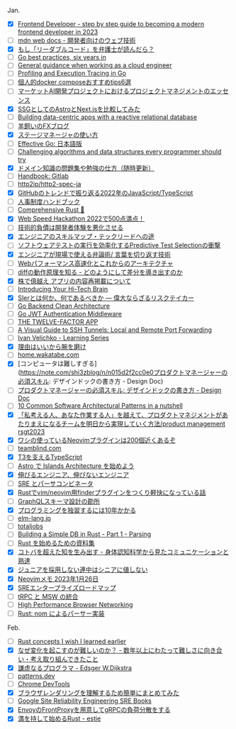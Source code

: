  Jan.
 - [x] [Frontend Developer - step by step guide to becoming a modern frontend developer in 2023](https://roadmap.sh/frontend/)
 - [ ] [mdn web docs - 開発者向けのウェブ技術](https://developer.mozilla.org/ja/docs/Web)
 - [x] [もし「リーダブルコード」を弁護士が読んだら？](https://tech.mntsq.co.jp/entry/2022/12/27/144435)
 - [ ] [Go best practices, six years in](https://peter.bourgon.org/go-best-practices-2016/#repository-structure)
 - [ ] [General guidance when working as a cloud engineer](https://www.lockedinspace.com/posts/001.html)
 - [ ] [Profiling and Execution Tracing in Go](https://teivah.medium.com/profiling-and-execution-tracing-in-go-a5e646970f5b)
 - [ ] [個人的docker composeおすすめtips6選](https://qiita.com/hichika/items/9b96634d471246359e66)
 - [ ] [マーケットAI開発プロジェクトにおけるプロジェクトマネジメントのエッセンス](https://zenn.dev/gamella/articles/3cd1bf254b68b8)
 - [x] [SSGとしてのAstroとNext.jsを比較してみた](https://zenn.dev/jimbo/articles/f7f8ea2aafc177)
 - [ ] [Building data-centric apps with a reactive relational database](https://riffle.systems/essays/prelude/)
 - [ ] [羊飼いのFXブログ](https://kissfx.com/)
 - [x] [ステージマネージャの使い方](https://cockscomb.hatenablog.com/entry/how-to-stage-manager)
 - [ ] [Effective Go: 日本語版](http://go.shibu.jp/effective_go.html)
 - [ ] [Challenging algorithms and data structures every programmer should try](https://austinhenley.com/blog/challengingalgorithms.html)
 - [x] [ドメイン知識の問題集や勉強の仕方（随時更新）](https://note.com/gaijineers/n/n1dc9089479b3)
 - [ ] [Handbook: Gitlab](https://about.gitlab.com/handbook/)
 - [ ] [http2jp/http2-spec-ja](https://github.com/http2jp/http2-spec-ja/blob/master/draft-ietf-httpbis-http2-04/draft-ietf-httpbis-http2-04.txt)
 - [x] [GitHubのトレンドで振り返る2022年のJavaScript/TypeScript](https://blog.leko.jp/post/2022-javascript-typescript-trending-history/)
 - [ ] [人事制度ハンドブック](https://kaneda3.com/2022/05/06/2022-05-06-personnel-system-handbook/)
 - [ ] [Comprehensive Rust 🦀](https://google.github.io/comprehensive-rust/welcome.html)
 - [x] [Web Speed Hackathon 2022で500点満点！](https://naotoshifujita.com/blog/web-speed-hackathon-2022/)
 - [ ] [技術的負債は開発者体験を悪化させる](https://speakerdeck.com/mtx2s/technical-debt-and-developer-experience)
 - [x] [エンジニアのスキルマップ・テックリードへの途](https://tech.isid.co.jp/entry/fin_skill_map_techlead)
 - [ ] [ソフトウェアテストの実行を効率化するPredictive Test Selectionの衝撃](https://qiita.com/cvusk/items/358e7964927af4128d32)
 - [x] [エンジニアが現場で使える弁論術/ 言葉を切り返す技術](https://zenn.dev/rio_dev/articles/221cb0ffd2c1d7)
 - [ ] [Webパフォーマンス高速化とこれからのアーキテクチャ](https://speakerdeck.com/narirou/webpahuomansugao-su-hua-tokorekaranoakitekutiya)
 - [ ] [diffの動作原理を知る - どのようにして差分を導き出すのか](https://gihyo.jp/dev/column/01/prog/2011/diff_sd200906)
 - [x] [株で億越え アプリの内容再掲載について](https://note.com/tatsusan/n/na25ebf5c7bde)
 - [ ] [Introducing Your Hi-Tech Brain](https://www.thehighestofthemountains.com/brainmaps.php)
 - [x] [SIerとは何か、何であるべきか ― 偉大ならざるリスクテイカー](https://note.com/mickmack/n/n7894634d33e2)
 - [ ] [Go Backend Clean Architecture](https://amitshekhar.me/blog/go-backend-clean-architecture)
 - [ ] [Go JWT Authentication Middleware](https://amitshekhar.me/blog/go-jwt-authentication-middleware)
 - [ ] [THE TWELVE-FACTOR APP](https://12factor.net/)
 - [ ] [A Visual Guide to SSH Tunnels: Local and Remote Port Forwarding](https://iximiuz.com/en/posts/ssh-tunnels/)
 - [ ] [Ivan Velichko - Learning Series](https://iximiuz.com/en/series/)
 - [x] [理由はいいから腕を磨け](https://baigie.me/nippo/2023/01/12/design-problems)
 - [ ] [home.wakatabe.com](https://home.wakatabe.com/ryo/wiki/index.php?%E3%82%BD%E3%83%95%E3%83%88%E3%82%A6%E3%82%A7%E3%82%A2%E3%82%A8%E3%83%B3%E3%82%B8%E3%83%8B%E3%82%A2#ab00499d)
 - [x] [コンピュータは難しすぎる](https://note.com/shi3zblog/n/n015d2f2cc0e0プロダクトマネージャーの必須スキル: デザインドックの書き方 - Design Doc)
 - [ ] [プロダクトマネージャーの必須スキル: デザインドックの書き方 - Design Doc](https://note.com/kosukemori/n/n968cd16c53eb)
 - [ ] [10 Common Software Architectural Patterns in a nutshell](https://towardsdatascience.com/10-common-software-architectural-patterns-in-a-nutshell-a0b47a1e9013)
 - [x] [「私考える人、あなた作業する人」を越えて、プロダクトマネジメントがあたりまえになるチームを明日から実現していく方法/product management rsgt2023 ](https://speakerdeck.com/moriyuya/product-management-rsgt2023)
 - [x] [ワシの使っているNeovimプラグインは200個近くあるぞ](https://zenn.dev/yutakatay/articles/neovim-plugins-2022)
 - [ ] [teamblind.com](https://www.teamblind.com/)
 - [x] [T3を支えるTypeScript](https://speakerdeck.com/quramy/t3-stack-and-typescript-ecosystem)
 - [ ] [Astro で Islands Architecture を始めよう](https://zenn.dev/morinokami/articles/islands-architecture-with-astro)
 - [x] [伸びるエンジニア、伸びないエンジニア](https://qiita.com/rf_p/items/2480ad77c856e42b19b3)
 - [ ] [SRE とパーサコンビネータ](https://qiita.com/SaitoAtsushi/items/aeb3b0659389f7702ed3)
 - [x] [Rustでvim/neovim用finderプラグインをつくり軽快になっている話](https://zenn.dev/octaltree/articles/bc5653e53b7732)
 - [ ] [GraphQLスキーマ設計の勘所](https://speakerdeck.com/yukukotani/graphql-schema-design-practice)
 - [x] [プログラミングを独習するには10年かかる](https://www.yamdas.org/column/technique/21-daysj.html)
 - [ ] [elm-lang.jp](https://guide.elm-lang.jp/about_translation.html)
 - [ ] [totaljobs](https://www.totaljobs.com/)
 - [ ] [Building a Simple DB in Rust - Part 1 - Parsing](https://johns.codes/blog/build-a-db/part01)
 - [ ] [Rust を始めるための資料集](https://blog-dry.com/entry/2021/01/23/141936)
 - [x] [コトバを超えた知を生み出す - 身体認知科学から見たコミュニケーションと熟達](https://www.jstage.jst.go.jp/article/soshikikagaku/49/4/49_4/_pdf/-char/ja)
 - [x] [ジュニアを採用しない連中はシニアに値しない](https://portalshit.net/2018/10/02/we-should-hire-junior-engineers)
 - [x] [Neovimメモ 2023年1月26日](https://zenn.dev/hituzi_no_sippo/articles/neovim_memo_20230126)
 - [x] [SREエンタープライズロードマップ](https://sre.google/intl/ja_jp/resources/practices-and-processes/enterprise-roadmap-to-sre/)
 - [ ] [tRPC と MSW の統合](https://zenn.dev/takepepe/articles/trpc-msw-integration)
 - [ ] [High Performance Browser Networking](https://hpbn.co/)
 - [ ] [Rust: nom によるパーサー実装](https://hazm.at/mox/lang/rust/nom/index.html)

 Feb.
 - [ ] [Rust concepts I wish I learned earlier](https://rauljordan.com/rust-concepts-i-wish-i-learned-earlier/)
 - [x] [なぜ変化を起こすのが難しいのか？ - 数年以上にわたって難しさに向き合い・考え取り組んできたこと](https://speakerdeck.com/iwashi86/the-reason-why-changing-organization-is-so-hard-what-i-thought-and-faced-for-more-than-several-years)
 - [x] [謙虚なるプログラマ - Edsger W.Dijkstra](https://www.unixuser.org/~euske/doc/dtra-ja/thehumbleprogrammer.html)
 - [ ] [patterns.dev](https://www.patterns.dev)
 - [ ] [Chrome DevTools](https://developer.chrome.com/docs/devtools/)
 - [x] [ブラウザレンダリングを理解するため簡単にまとめてみた](https://qiita.com/mikimhk/items/7cfbd6c94d0f3d7aa51f)
 - [ ] [Google Site Reliability Engineering SRE Books](https://sre.google/books/) 
 - [x] [EnvoyのFrontProxyを用意してgRPCの負荷分散をする](https://christina04.hatenablog.com/entry/envoy-front-proxy)
 - [x] [満を持して始めるRust - estie](https://speakerdeck.com/estie/man-wochi-siteshi-merurust)
